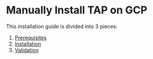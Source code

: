 # Manually Install TAP on GCP

This installation guide is divided into 3 pieces:

1. [Prerequisites](./prereqs.md)
2. [Installation](./install.md)
3. [Validation](./validate.md)
